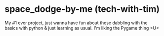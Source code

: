 # space_dodge-by-me (tech-with-tim)
My #1 ever project, just wanna have fun about these dabbling with the basics with python &amp; just learning as usual. I'm liking the Pygame thing  >U&lt;
